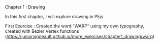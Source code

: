 Chapter 1 : Drawing

In this first chapter, I will explore drawing in P5js

First Exercise : Created the word "WARP" using my own typography, created with Bezier Vertex functions (https://juniorvigneault.github.io/more_exercises/chapter1_drawing/warp)
